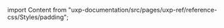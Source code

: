 
import Content from "uxp-documentation/src/pages/uxp-ref/reference-css/Styles/padding";

<Content query="product=photoshop"/>
